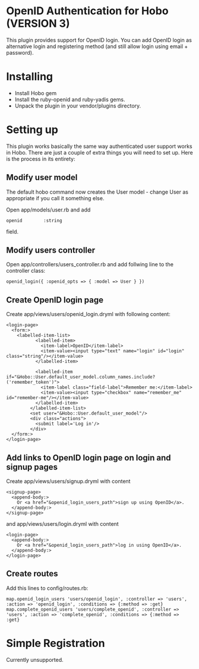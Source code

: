 OpenID Authentication for Hobo (VERSION 3)
==========================================

This plugin provides support for OpenID login. You can add OpenID login as
alternative login and registering method (and still allow login using
email + password).

Installing
===========

- Install Hobo gem
- Install the ruby-openid and ruby-yadis gems.
- Unpack the plugin in your vendor/plugins directory.


Setting up
==========

This plugin works basically the same way authenticated user support
works in Hobo. There are just a couple of extra things you will need
to set up. Here is the process in its entirety:


Modify user model
-------------------

The default hobo command now creates the User model - change User
as appropriate if you call it something else.

Open app/models/user.rb and add

    openid        :string

field.

Modify users controller
-------------------------

Open app/controllers/users_controller.rb and add follwing line to the controller class:

    openid_login({ :openid_opts => { :model => User } })


Create OpenID login page
------------------------

Create app/views/users/openid_login.dryml with following content:

    <login-page>
      <form:>
        <labelled-item-list>
               <labelled-item>
                 <item-label>OpenID</item-label>
                 <item-value><input type="text" name="login" id="login" class="string"/></item-value>
               </labelled-item>

               <labelled-item if="&Hobo::User.default_user_model.column_names.include?('remember_token')">
                 <item-label class="field-label">Remember me:</item-label>
                 <item-value><input type="checkbox" name="remember_me" id="remember-me"/></item-value>
               </labelled-item>
             </labelled-item-list>
             <set user="&Hobo::User.default_user_model"/>
             <div class="actions">
               <submit label='Log in'/>
             </div>
      </form:>
    </login-page>

Add links to OpenID login page on login and signup pages
--------------------------------------------------------

Create app/views/users/signup.dryml with content

    <signup-page>
      <append-body:>
        Or <a href="&openid_login_users_path">sign up using OpenID</a>.
      </append-body:>
    </signup-page>

and app/views/users/login.dryml with content

    <login-page>
      <append-body:>
        Or <a href="&openid_login_users_path">log in using OpenID</a>.
      </append-body:>
    </login-page>


Create routes
-------------

Add this lines to config/routes.rb:

    map.openid_login_users 'users/openid_login', :controller => 'users', :action => 'openid_login', :conditions => {:method => :get}
    map.complete_openid_users 'users/complete_openid', :controller => 'users', :action => 'complete_openid', :conditions => {:method => :get}


Simple Registration
===================

Currently unsupported.
